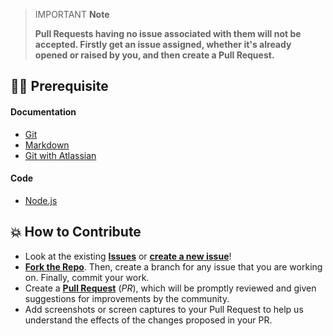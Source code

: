 > IMPORTANT **Note**
>
> **Pull Requests having no issue associated with them will not be accepted. Firstly get an issue assigned, whether it's already opened or raised by you, and then create a Pull Request.**

## 👨‍💻 Prerequisite

#### Documentation 

- [Git](https://git-scm.com/) 
- [Markdown](https://www.markdownguide.org/basic-syntax/)
- [Git with Atlassian](https://www.atlassian.com/git/tutorials/learn-git-with-bitbucket-cloud)

#### Code

- [Node.js](https://nodejs.org/en/)

## 💥 How to Contribute

- Look at the existing [**Issues**](https://github.com/Pradumnasaraf/Snippets/issues) or [**create a new issue**](https://github.com/Pradumnasaraf/Snippets/issues/new/choose)!
- [**Fork the Repo**](https://github.com/Pradumnasaraf/Snippets/fork). Then, create a branch for any issue that you are working on. Finally, commit your work.
- Create a **[Pull Request](https://github.com/Pradumnasaraf/Snippets)** (_PR_), which will be promptly reviewed and given suggestions for improvements by the community.
- Add screenshots or screen captures to your Pull Request to help us understand the effects of the changes proposed in your PR.
